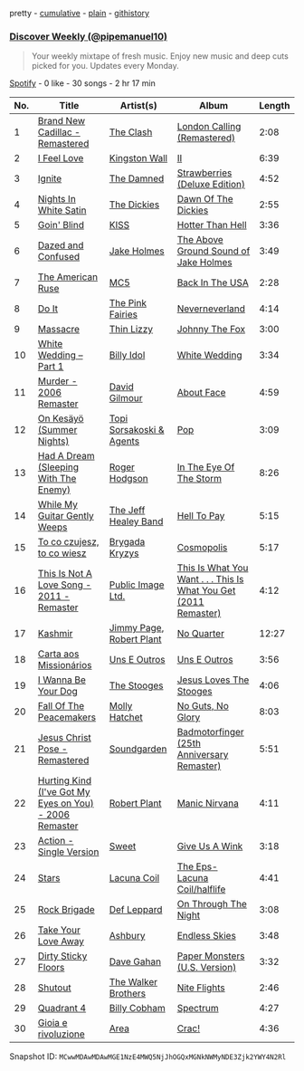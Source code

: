 pretty - [cumulative](/playlists/cumulative/37i9dQZEVXcKbRenf7f0wN.md) - [plain](/playlists/plain/37i9dQZEVXcKbRenf7f0wN) - [githistory](https://github.githistory.xyz/mackorone/spotify-playlist-archive/blob/main/playlists/plain/37i9dQZEVXcKbRenf7f0wN)

### [Discover Weekly \(@pipemanuel10\)](https://open.spotify.com/playlist/37i9dQZEVXcKbRenf7f0wN)

> Your weekly mixtape of fresh music\. Enjoy new music and deep cuts picked for you\. Updates every Monday.

[Spotify](https://open.spotify.com/user/spotify) - 0 like - 30 songs - 2 hr 17 min

| No. | Title | Artist(s) | Album | Length |
|---|---|---|---|---|
| 1 | [Brand New Cadillac \- Remastered](https://open.spotify.com/track/7FYkZkF9fog6WS818wJnhl) | [The Clash](https://open.spotify.com/artist/3RGLhK1IP9jnYFH4BRFJBS) | [London Calling \(Remastered\)](https://open.spotify.com/album/6FCzvataOZh68j8OKzOt9a) | 2:08 |
| 2 | [I Feel Love](https://open.spotify.com/track/5nqa0APIvNZEkThoZV9Kri) | [Kingston Wall](https://open.spotify.com/artist/2xiriLbuY0O9BA4dJEG70s) | [II](https://open.spotify.com/album/2kAaF7jQFJBIFkw29Kk4a0) | 6:39 |
| 3 | [Ignite](https://open.spotify.com/track/2kiORDtLlKxfYB1ZgnJEqw) | [The Damned](https://open.spotify.com/artist/6VeL8VhaMjHTPc5uovFl3h) | [Strawberries \(Deluxe Edition\)](https://open.spotify.com/album/4c5bfktL4iyMH7Ute5azfw) | 4:52 |
| 4 | [Nights In White Satin](https://open.spotify.com/track/2jeySY1H7gmtNFY0A1RNe5) | [The Dickies](https://open.spotify.com/artist/3xWO6nOrnGGL9hfB2vWxLI) | [Dawn Of The Dickies](https://open.spotify.com/album/6C237cCLVvMNffmOlvnv8v) | 2:55 |
| 5 | [Goin' Blind](https://open.spotify.com/track/2Kgabuiyu24mw1tVcFjHh3) | [KISS](https://open.spotify.com/artist/07XSN3sPlIlB2L2XNcTwJw) | [Hotter Than Hell](https://open.spotify.com/album/4n2ovJeGDVOP9SqcvaspxE) | 3:36 |
| 6 | [Dazed and Confused](https://open.spotify.com/track/0G8HJhcTnO6I5wRpEVWr07) | [Jake Holmes](https://open.spotify.com/artist/3LuF7P74RidHXKY2b1BkAs) | [The Above Ground Sound of Jake Holmes](https://open.spotify.com/album/2uexYVF5u0JixQ61uN8kS6) | 3:49 |
| 7 | [The American Ruse](https://open.spotify.com/track/1DA8zKVVOdaZomJyRX1zjM) | [MC5](https://open.spotify.com/artist/4WquJweZPIK9qcfVFhTKvf) | [Back In The USA](https://open.spotify.com/album/67NkpPGMcxoIiumOW3oRpL) | 2:28 |
| 8 | [Do It](https://open.spotify.com/track/4c0UFMRWdoYTtEZLBYXlzy) | [The Pink Fairies](https://open.spotify.com/artist/45BIdHR6MPeNr1aNT10GJE) | [Neverneverland](https://open.spotify.com/album/2vEiDamgUlwzFPYfNL1diQ) | 4:14 |
| 9 | [Massacre](https://open.spotify.com/track/6WhwsgSpv8Krk7GrUaVAgx) | [Thin Lizzy](https://open.spotify.com/artist/6biWAmrHyiMkX49LkycGqQ) | [Johnny The Fox](https://open.spotify.com/album/4mxKyD8U3gtuLha0YdQbpD) | 3:00 |
| 10 | [White Wedding – Part 1](https://open.spotify.com/track/1pydT12pGHLgfj3JLxWIUB) | [Billy Idol](https://open.spotify.com/artist/7lzordPuZEXxwt9aoVZYmG) | [White Wedding](https://open.spotify.com/album/4heWSjNiHOrrPCQAwVOEfw) | 3:34 |
| 11 | [Murder \- 2006 Remaster](https://open.spotify.com/track/1z7CU091xitmOwjzeATjX3) | [David Gilmour](https://open.spotify.com/artist/2FcC4sDMXme2ziI7tGKMK8) | [About Face](https://open.spotify.com/album/1tqAPIpiTx3XCtqS4Mn1zj) | 4:59 |
| 12 | [On Kesäyö \(Summer Nights\)](https://open.spotify.com/track/5lqs3i63lEnS9cEdHsfy3W) | [Topi Sorsakoski & Agents](https://open.spotify.com/artist/3pcfIpTAeW7gE231DLRiiY) | [Pop](https://open.spotify.com/album/4oXJy1AZb6TYWv8po6oRpU) | 3:09 |
| 13 | [Had A Dream \(Sleeping With The Enemy\)](https://open.spotify.com/track/37yEfFkY54AijZUjDv0gAl) | [Roger Hodgson](https://open.spotify.com/artist/3lHXm91pKLq9Sxi6CoRKWu) | [In The Eye Of The Storm](https://open.spotify.com/album/0qfNyNVCd7fcof8FdBwtaT) | 8:26 |
| 14 | [While My Guitar Gently Weeps](https://open.spotify.com/track/1T94tcUfe2X74nriMCAWQa) | [The Jeff Healey Band](https://open.spotify.com/artist/3d2hJTVTwo08F9b0ZFQukJ) | [Hell To Pay](https://open.spotify.com/album/31DS8fyjbe15k7L4B20kp1) | 5:15 |
| 15 | [To co czujesz, to co wiesz](https://open.spotify.com/track/1PGfufH63EaaMVxu8ik0qZ) | [Brygada Kryzys](https://open.spotify.com/artist/7E5FxSmZclVL7goPlQXQIe) | [Cosmopolis](https://open.spotify.com/album/2Y1dcGJCJokrM6k2r0NEdA) | 5:17 |
| 16 | [This Is Not A Love Song \- 2011 \- Remaster](https://open.spotify.com/track/12Q7On756CJezQzLTT9Q6e) | [Public Image Ltd.](https://open.spotify.com/artist/70MMkLXtue3Edj3RJhJkYp) | [This Is What You Want \. \. \. This Is What You Get \(2011 Remaster\)](https://open.spotify.com/album/6eSITOp2WRPIwqRD1tTJjX) | 4:12 |
| 17 | [Kashmir](https://open.spotify.com/track/5D7DMAMmaxoTJIV27i5lDJ) | [Jimmy Page](https://open.spotify.com/artist/55bGuHb50r5c0PeqqMeNBV), [Robert Plant](https://open.spotify.com/artist/1OwarW4LEHnoep20ixRA0y) | [No Quarter](https://open.spotify.com/album/38QCA8PPa9G8BjCO5k1jDp) | 12:27 |
| 18 | [Carta aos Missionários](https://open.spotify.com/track/5RrMvmwiodi2XKjoaV7Edl) | [Uns E Outros](https://open.spotify.com/artist/38Zmg6Ij4Fl0sy2Cn0I3s9) | [Uns E Outros](https://open.spotify.com/album/1Ktuj3GaRYbTnbw3v8IGkJ) | 3:56 |
| 19 | [I Wanna Be Your Dog](https://open.spotify.com/track/4F9KgLQneMCngLI7fWtvUI) | [The Stooges](https://open.spotify.com/artist/4BFMTELQyWJU1SwqcXMBm3) | [Jesus Loves The Stooges](https://open.spotify.com/album/43bwT6QlodDrQt8EPM9D5Y) | 4:06 |
| 20 | [Fall Of The Peacemakers](https://open.spotify.com/track/1Aq8Qe3RrDbRSsnpTAgouc) | [Molly Hatchet](https://open.spotify.com/artist/4ZqBwBVB3dsYWL3d5Spi10) | [No Guts, No Glory](https://open.spotify.com/album/6DT7hAEKQnfNv93vlveJhN) | 8:03 |
| 21 | [Jesus Christ Pose \- Remastered](https://open.spotify.com/track/2UoHjfejHhemj0KSWCOV2A) | [Soundgarden](https://open.spotify.com/artist/5xUf6j4upBrXZPg6AI4MRK) | [Badmotorfinger \(25th Anniversary Remaster\)](https://open.spotify.com/album/2W6MaUiInBkna5DfBES4E3) | 5:51 |
| 22 | [Hurting Kind \(I've Got My Eyes on You\) \- 2006 Remaster](https://open.spotify.com/track/3OmJpNqoJtxO3leWJkk53O) | [Robert Plant](https://open.spotify.com/artist/1OwarW4LEHnoep20ixRA0y) | [Manic Nirvana](https://open.spotify.com/album/3BiwdeeGEhgxojoZISTe2J) | 4:11 |
| 23 | [Action \- Single Version](https://open.spotify.com/track/71nY94VWv4IQoDY5MANxeV) | [Sweet](https://open.spotify.com/artist/3JaAGmSTpJK35DqWrDUzBz) | [Give Us A Wink](https://open.spotify.com/album/1pD2XJI6nHHSQAzbloHePx) | 3:18 |
| 24 | [Stars](https://open.spotify.com/track/3oi4Cdf6zfpxRtpGMr3Xie) | [Lacuna Coil](https://open.spotify.com/artist/4OAddazJM576euUnFSvXSL) | [The Eps\- Lacuna Coil/halflife](https://open.spotify.com/album/4pPjBhZFubAGdhIVTSj8VG) | 4:41 |
| 25 | [Rock Brigade](https://open.spotify.com/track/3d3xx7YIqxTqizaeL5tDUX) | [Def Leppard](https://open.spotify.com/artist/6H1RjVyNruCmrBEWRbD0VZ) | [On Through The Night](https://open.spotify.com/album/7AWItpp4bk6lA1wFtcfWRj) | 3:08 |
| 26 | [Take Your Love Away](https://open.spotify.com/track/1XbF3kvGve4pZ4VipuOu3o) | [Ashbury](https://open.spotify.com/artist/1olZcNG9rq4RGVVd69Tj4e) | [Endless Skies](https://open.spotify.com/album/08h1bmtg6gGCmupwhT88ZW) | 3:48 |
| 27 | [Dirty Sticky Floors](https://open.spotify.com/track/7EA4GyszWRZ5LmHT6l6fEU) | [Dave Gahan](https://open.spotify.com/artist/7hKXTmrq3ZppBx881yBbOr) | [Paper Monsters \(U.S\. Version\)](https://open.spotify.com/album/7JuA7ZgFUcigs0CjN3C68x) | 3:32 |
| 28 | [Shutout](https://open.spotify.com/track/6lDJEEX8QwxxwV8jDQOaNp) | [The Walker Brothers](https://open.spotify.com/artist/49WlsIvcUYj7Awo93hDKgf) | [Nite Flights](https://open.spotify.com/album/4lGpTlVO3AntE6meVeRDt8) | 2:46 |
| 29 | [Quadrant 4](https://open.spotify.com/track/4yorEi80D59lHE1xiN0vak) | [Billy Cobham](https://open.spotify.com/artist/0IwfuIL3gUJxjzUqY3wJ3j) | [Spectrum](https://open.spotify.com/album/5JmNk3ayVaujKO5hFvU5YA) | 4:27 |
| 30 | [Gioia e rivoluzione](https://open.spotify.com/track/6PiaWZdZiIa7GLS2jpB4Ej) | [Area](https://open.spotify.com/artist/6o2PxnpsrQ352kwYlEwjvR) | [Crac!](https://open.spotify.com/album/5eOTf1CZgRvs3X3OtIxlwK) | 4:36 |

Snapshot ID: `MCwwMDAwMDAwMGE1NzE4MWQ5NjJhOGQxMGNkNWMyNDE3Zjk2YWY4N2Rl`
